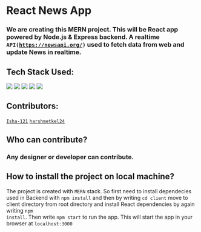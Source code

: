 # React News App

### We are creating this MERN project. This will be React app powered by Node.js & Express backend. A realtime <code>API(https://newsapi.org/)</code> used to fetch data from web and update News in realtime.

## Tech Stack Used:

<img src="https://img.shields.io/badge/-MongoDB-brown?style=plastic&logo=appveyor" > <img src="https://img.shields.io/badge/-ExpressJS-gray?style=plastic&logo=appveyor" > <img src="https://img.shields.io/badge/-ReactJS-blue?style=plastic&logo=appveyor" > <img src="https://img.shields.io/badge/-NodeJS-orange?style=plastic&logo=appveyor" > <img src="https://img.shields.io/badge/-Bootstrap@v5.2-red?style=plastic&logo=appveyor" >

## Contributors:

<code><a href="https://github.com/Isha-121">Isha-121</a></code>
<code><a href="https://github.com/harshmetkel24">harshmetkel24</a></code> 

## Who can contribute?
### Any designer or developer can contribute.

## How to install the project on local machine?
The project is created with <code>MERN</code> stack. So first need to install dependecies used in Backend with <code>npm install</code> and then by writing <code>cd client</code> move to client directory from root directory and install React dependencies by again writing <code>npm install</code>.
Then write <code>npm start</code> to run the app.
This will start the app in your browser at <code>localhost:3000</code>


